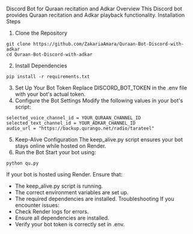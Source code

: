 Discord Bot for Quraan recitation and Adkar
Overview
This Discord bot provides Quraan recitation and Adkar playback functionality.
Installation Steps
1. Clone the Repository
```
git clone https://github.com/ZakariaAmara/Quraan-Bot-Discord-with-adkar
cd Quraan-Bot-Discord-with-adkar
```


2. Install Dependencies
   
```
pip install -r requirements.txt
```


3. Set Up Your Bot Token
Replace DISCORD_BOT_TOKEN in the .env file with your bot's actual token.
4. Configure the Bot Settings
Modify the following values in your bot's script:
```
selected_voice_channel_id = YOUR_QURAAN_CHANNEL_ID
selected_text_channel_id = YOUR_ADKAR_CHANNEL_ID
audio_url = "https://backup.qurango.net/radio/tarateel"
```


5. Keep-Alive Configuration
The keep_alive.py script ensures your bot stays online while hosted on Render.
6. Run the Bot
Start your bot using:
```
python qu.py
```
If your bot is hosted using Render. Ensure that:
- The keep_alive.py script is running.
- The correct environment variables are set up.
- The required dependencies are installed.
Troubleshooting
If you encounter issues:
- Check Render logs for errors.
- Ensure all dependencies are installed.
- Verify your bot token is correctly set in .env.

